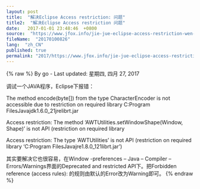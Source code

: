```yaml
---
layout: post
title:  "解决Eclipse Access restriction: 问题"
title2:  "解决Eclipse Access restriction 问题"
date:   2017-01-01 23:48:46  +0800
source:  "https://www.jfox.info/jie-jue-eclipse-access-restriction-wen-ti.html"
fileName:  "20170100826"
lang:  "zh_CN"
published: true
permalink: "2017/https://www.jfox.info/jie-jue-eclipse-access-restriction-wen-ti.html"
---
```

{% raw %}
By go - Last updated: 星期四, 四月 27, 2017

调试一个JAVA程序，Eclipse下报错：

The method encode(byte[]) from the type CharacterEncoder is not
accessible due to restriction on required library C:Program
FilesJavajdk1.6.0_21jrelibrt.jar

Access restriction: The method ‘AWTUtilities.setWindowShape(Window, Shape)’ is not API (restriction on required library

Access restriction: The type ‘AWTUtilities’ is not API (restriction on required library ‘C:Program FilesJavajre1.8.0_121librt.jar’)

其实要解决它也很容易，在Window -preferences – Java – Compiler –
Errors/Warnings界面的Deprecated and restricted API下。把Forbidden
reference (access rules): 的规则由默认的Error改为Warning即可。
{% endraw %}